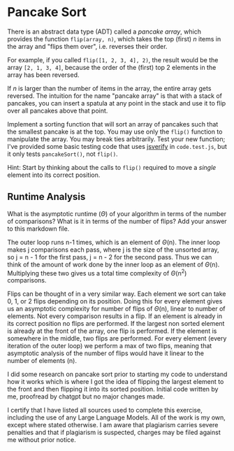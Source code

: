# Pancake Sort

There is an abstract data type (ADT) called a *pancake array*, which provides
the function `flip(array, n)`, which takes the top (first) $n$ items in the
array and "flips them over", i.e. reverses their order.

For example, if you called `flip([1, 2, 3, 4], 2)`, the result would
be the array  `[2, 1, 3, 4]`, because the order of the (first) top 2
elements in the array has been reversed.

If $n$ is larger than the number of items in the array, the entire array gets
reversed. The intuition for the name "pancake array" is that with a stack of
pancakes, you can insert a spatula at any point in the stack and use it to flip
over all pancakes above that point.

Implement a sorting function that will sort an array of pancakes such that the
smallest pancake is at the top. You may use only the `flip()` function to
manipulate the array. You may break ties arbitrarily. Test your new function;
I've provided some basic testing code that uses
[jsverify](https://jsverify.github.io/) in `code.test.js`, but it only tests
`pancakeSort()`, not `flip()`.

Hint: Start by thinking about the calls to `flip()` required to move a *single*
element into its correct position.

## Runtime Analysis

What is the asymptotic runtime ($\Theta$) of your algorithm in terms of the
number of comparisons? What is it in terms of the number of flips? Add your
answer to this markdown file.

The outer loop runs n-1 times, which is an element of $\Theta$(n). The inner loop makes j comparisons each pass, where j is the size of the unsorted array, so j = n - 1 for the first pass, j = n - 2 for the second pass. Thus we can think of the amount of work done by the inner loop as an element of $\Theta$(n). Multiplying these two gives us a total time complexity of $\Theta$(n<sup>2</sup>) comparisons.

Flips can be thought of in a very similar way. Each element we sort can take 0, 1, or 2 flips depending on its position. Doing this for every element gives us an asymptotic complexity for number of flips of $\Theta$(n), linear to number of elements. Not every comparison results in a flip. If an element is already in its correct position no flips are performed. If the largest non sorted element is already at the front of the array, one flip is performed. If the element is somewhere in the middle, two flips are performed. For every element (every iteration of the outer loop) we perform a max of two flips, meaning that asymptotic analysis of the number of flips would have it linear to the number of elements (n).

I did some research on pancake sort prior to starting my code to understand how it works which is where I got the idea of flipping the largest element to the front and then flipping it into its sorted position. Initial code written by me, proofread by chatgpt but no major changes made.

I certify that I have listed all sources used to complete this exercise, including the use of any Large Language Models. All of the work is my own, except where stated otherwise. I am aware that plagiarism carries severe penalties and that if plagiarism is suspected, charges may be filed against me without prior notice.
